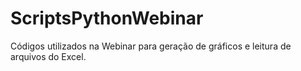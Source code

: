# ScriptsPythonWebinar
Códigos utilizados na Webinar para geração de gráficos e leitura de arquivos do Excel.
